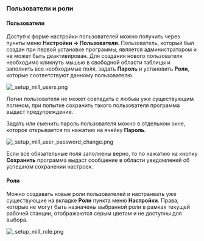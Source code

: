 ﻿
### Пользователи и роли
#### Пользователи
Доступ к форме настройки пользователей можно получить через пункты меню **Настройки -> Пользователи**. Пользователь, который был создан при первой установке программы, является администратором и не может быть деактивирован. Для создания нового пользователя необходимо кликнуть мышью в свободной области таблицы и заполнить все необходимые поля, задать **Пароль** и установить **Роли**, которые соответствуют данному пользователю. 

![_setup_mill_users.png](./images/_setup_mill_users.png "Пользователи")

Логин пользователя не может совпадать с любым уже существующим логином, при попытке сохранить такого пользователя программа выдаст предупреждение.

Задать или сменить пароль пользователя можно в отдельном окне, которое открывается по нажатию на ячейку **Пароль**.


![_setup_mill_user_password_change.png](./images/_setup_mill_user_password_change.png "Роли")

Если все обязательные поля заполнены верно, то по нажатию на кнопку **Сохранить** программа выдаст сообщение в области уведомлений об успешном сохранении настроек.

#### Роли
Можно создавать новые роли пользователей и настраивать уже существующие на вкладке **Роли** пункта меню **Настройки**. Права, которые не могут быть назначены выбранной роли в рамках текущей рабочей станции, отображаются серым цветом и не доступны для выбора.

![_setup_mill_role.png](./images/_setup_mill_role.png "Роли")